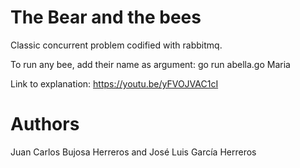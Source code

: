 # The Bear and the bees 
 Classic concurrent problem codified with rabbitmq. 

 To run any bee, add their name as argument: go run abella.go Maria

 Link to explanation: https://youtu.be/yFVOJVAC1cI

 # Authors 
Juan Carlos Bujosa Herreros and José Luis García Herreros